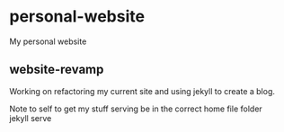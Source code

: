 # personal-website
My personal website

## website-revamp ##
Working on refactoring my current site and using jekyll to create a blog.

Note to self to get my stuff serving
be in the correct home file folder  
jekyll serve 
